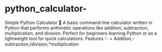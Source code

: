 # python_calculator-
Simple Python Calculator 🧮 A basic command-line calculator written in Python that performs arithmetic operations like addition, subtraction, multiplication, and division. Perfect for beginners learning Python or as a lightweight tool for quick calculations.  Features ✨ + Addition,-subtraction,/division,*multiplication
